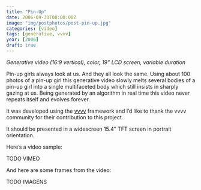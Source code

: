 ```yaml
---
title: "Pin-Up"
date: 2006-09-31T00:00:00Z
image: "img/postphotos/post-pin-up.jpg"
categories: [video]
tags: [generative, vvvv]
year: [2006]
draft: true
---
```


_Generative video (16:9 vertical), color, 19” LCD screen, variable duration_

Pin-up girls always look at us. And they all look the same. Using about 100 photos of a pin-up girl this generative video slowly melts several bodies of a pin-up girl into a single multifaceted body which still insists in sharply gazing at us. Being generated by an algorithm in real time this video never repeats itself and evolves forever.
<!--more-->

It was developed using the [vvvv][1] framework and I’d like to thank the vvvv community for their contribution to this project.

It should be presented in a widescreen 15.4″ TFT screen in portrait orientation.

Here’s a video sample:

TODO VIMEO

And here are some frames from the video:

TODO IMAGENS

[1]: http://www.vvvv.org
